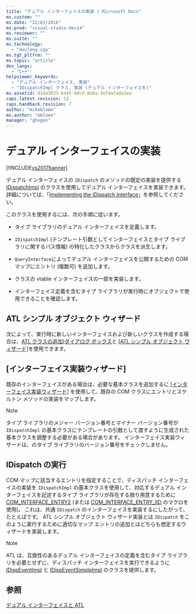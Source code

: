 ```yaml
---
title: "デュアル インターフェイスの実装 | Microsoft Docs"
ms.custom: ""
ms.date: "12/03/2016"
ms.prod: "visual-studio-dev14"
ms.reviewer: ""
ms.suite: ""
ms.technology: 
  - "devlang-cpp"
ms.tgt_pltfrm: ""
ms.topic: "article"
dev_langs: 
  - "C++"
helpviewer_keywords: 
  - "デュアル インターフェイス, 実装"
  - "IDispatchImpl クラス, 実装 (デュアル インターフェイスを)"
ms.assetid: d1da3633-b445-4dcd-8a0a-3efdafada3ea
caps.latest.revision: 12
caps.handback.revision: 7
author: "mikeblome"
ms.author: "mblome"
manager: "ghogen"
---
```

# デュアル インターフェイスの実装
[!INCLUDE[vs2017banner](../assembler/inline/includes/vs2017banner.md)]

デュアル インターフェイスの `IDispatch` のメソッドの既定の実装を提供する [IDispatchImpl](../atl/reference/idispatchimpl-class.md) のクラスを使用してデュアル インターフェイスを実装できます。  詳細については、「[Implementing the IDispatch Interface](http://msdn.microsoft.com/ja-jp/0e171f7f-0022-4e9b-ac8e-98192828e945)」を参照してください。  
  
 このクラスを使用するには、次の手順に従います。  
  
-   タイプ ライブラリのデュアル インターフェイスを定義します。  
  
-   `IDispatchImpl` \(テンプレート引数としてインターフェイスとタイプ ライブラリに関するパス情報\) の特化したクラスからクラスを派生します。  
  
-   `QueryInterface`によってデュアル インターフェイスを公開するための COM マップにエントリ \(複数可\) を追加します。  
  
-   クラスの vtable インターフェイスの一部を実装します。  
  
-   インターフェイス定義を含むタイプ ライブラリが実行時にオブジェクトで使用できることを確認します。  
  
## ATL シンプル オブジェクト ウィザード  
 次によって、実行時に新しいインターフェイスおよび新しいクラスを作成する場合は、[ATL クラスの追加&#93;ダイアログ ボックス](../ide/add-class-dialog-box.md)と [&#91;ATL シンプル オブジェクト ウィザード&#93;](../atl/reference/atl-simple-object-wizard.md)を使用できます。  
  
## \[インターフェイス実装ウィザード\]  
 既存のインターフェイスがある場合は、必要な基本クラスを追加するに [&#91;インターフェイス実装ウィザード&#93;](../Topic/Adding%20a%20New%20Interface%20in%20an%20ATL%20Project.md) を使用して、既存の COM クラスにエントリとスケルトン メソッドの実装をマップします。  
  
> [!NOTE]
>  タイプ ライブラリのメジャー バージョン番号とマイナー バージョン番号が `IDispatchImpl` の基本クラスにテンプレートの引数として渡すように生成された基本クラスを調整する必要がある場合があります。  インターフェイス実装ウィザードは、のタイプ ライブラリのバージョン番号をチェックしません。  
  
## IDispatch の実行  
 COM マップに該当するエントリを指定することで、ディスパッチ インターフェイスの実装を `IDispatchImpl` の基本クラスを使用して、対応するデュアル インターフェイスを記述するタイプ ライブラリが存在する限り用意するために [COM\_INTERFACE\_ENTRY2](../Topic/COM_INTERFACE_ENTRY2.md) \(または [COM\_INTERFACE\_ENTRY\_IID](../Topic/COM_INTERFACE_ENTRY_IID.md) のマクロを使用\)。  これは、共通 `IDispatch` のインターフェイスを実装するにしたがって、たとえばです。  ATL シンプル オブジェクト ウィザード実装とは `IDispatch` をこのように実行するために適切なマップ エントリの追加とはどちらも想定するウィザードを実装します。  
  
> [!NOTE]
>  ATL は、互換性のあるデュアル インターフェイスの定義を含むタイプ ライブラリを必要とせずに、ディスパッチ インターフェイスを実行できるように [IDispEventImpl](../atl/reference/idispeventimpl-class.md) と [IDispEventSimpleImpl](../atl/reference/idispeventsimpleimpl-class.md) のクラスを提供します。  
  
## 参照  
 [デュアル インターフェイスと ATL](../atl/dual-interfaces-and-atl.md)